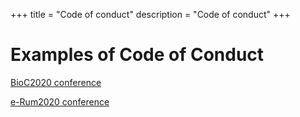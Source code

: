 +++
title = "Code of conduct"
description = "Code of conduct"
+++

<div class="row">

# Examples of Code of Conduct

[BioC2020 conference](https://bioc2020.bioconductor.org/code_of_conduct)

[e-Rum2020 conference](https://2020.erum.io/about/code-of-conduct/)

</div>